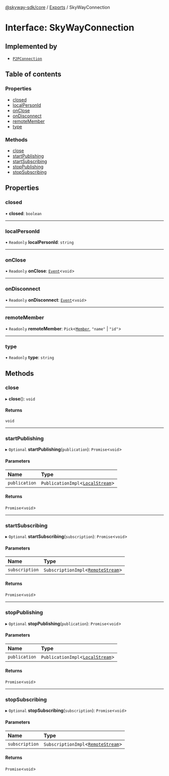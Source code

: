 [@skyway-sdk/core](../README.md) / [Exports](../modules.md) / SkyWayConnection

# Interface: SkyWayConnection

## Implemented by

- [`P2PConnection`](../classes/P2PConnection.md)

## Table of contents

### Properties

- [closed](SkyWayConnection.md#closed)
- [localPersonId](SkyWayConnection.md#localpersonid)
- [onClose](SkyWayConnection.md#onclose)
- [onDisconnect](SkyWayConnection.md#ondisconnect)
- [remoteMember](SkyWayConnection.md#remotemember)
- [type](SkyWayConnection.md#type)

### Methods

- [close](SkyWayConnection.md#close)
- [startPublishing](SkyWayConnection.md#startpublishing)
- [startSubscribing](SkyWayConnection.md#startsubscribing)
- [stopPublishing](SkyWayConnection.md#stoppublishing)
- [stopSubscribing](SkyWayConnection.md#stopsubscribing)

## Properties

### closed

• **closed**: `boolean`

___

### localPersonId

• `Readonly` **localPersonId**: `string`

___

### onClose

• `Readonly` **onClose**: [`Event`](../classes/Event.md)<`void`\>

___

### onDisconnect

• `Readonly` **onDisconnect**: [`Event`](../classes/Event.md)<`void`\>

___

### remoteMember

• `Readonly` **remoteMember**: `Pick`<[`Member`](Member.md), ``"name"`` \| ``"id"``\>

___

### type

• `Readonly` **type**: `string`

## Methods

### close

▸ **close**(): `void`

#### Returns

`void`

___

### startPublishing

▸ `Optional` **startPublishing**(`publication`): `Promise`<`void`\>

#### Parameters

| Name | Type |
| :------ | :------ |
| `publication` | `PublicationImpl`<[`LocalStream`](../modules.md#localstream)\> |

#### Returns

`Promise`<`void`\>

___

### startSubscribing

▸ `Optional` **startSubscribing**(`subscription`): `Promise`<`void`\>

#### Parameters

| Name | Type |
| :------ | :------ |
| `subscription` | `SubscriptionImpl`<[`RemoteStream`](../modules.md#remotestream)\> |

#### Returns

`Promise`<`void`\>

___

### stopPublishing

▸ `Optional` **stopPublishing**(`publication`): `Promise`<`void`\>

#### Parameters

| Name | Type |
| :------ | :------ |
| `publication` | `PublicationImpl`<[`LocalStream`](../modules.md#localstream)\> |

#### Returns

`Promise`<`void`\>

___

### stopSubscribing

▸ `Optional` **stopSubscribing**(`subscription`): `Promise`<`void`\>

#### Parameters

| Name | Type |
| :------ | :------ |
| `subscription` | `SubscriptionImpl`<[`RemoteStream`](../modules.md#remotestream)\> |

#### Returns

`Promise`<`void`\>
